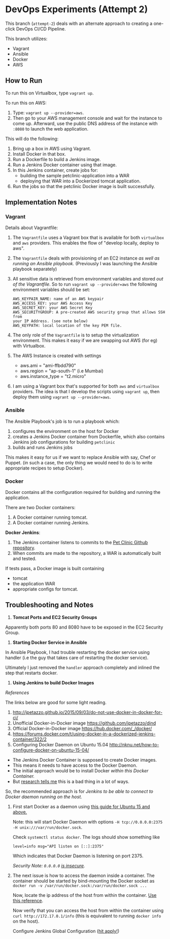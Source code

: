 # DevOps Experiments (Attempt 2) #

This branch (`attempt-2`) deals with an alternate approach to creating a
one-click DevOps CI/CD Pipeline.

This branch utilizes:

- Vagrant
- Ansible
- Docker
- AWS

## How to Run ##

To run this on Virtualbox, type `vagrant up`.

To run this on AWS:

1. Type: `vagrant up --provider=aws`.
1. Then go to your AWS management console and wait for the instance to come
   up. Afterward, use the public DNS address of the instance with `:8080` to
   launch the web application.


This will do the following:

1. Bring up a box in AWS using Vagrant.
1. Install Docker in that box.
1. Run a Dockerfile to build a Jenkins image.
1. Run a Jenkins Docker container using that image.
1. In this Jenkins container, create jobs for:
   - building the sample petclinic-application into a WAR
   - deploying that WAR into a Dockerized tomcat application.
1. Run the jobs so that the petclinic Docker image is built successfully.

## Implementation Notes ##

### Vagrant ###

Details about Vagrantfile:

1. The `Vagrantfile` uses a Vagrant box that is available for both
   `virtualbox` and `aws` providers. This enables the flow of "develop
   locally, deploy to aws".

1. The `Vagrantfile` deals with provisioning of an EC2 instance *as well as
   running an Ansible playbook.* (Previously I was launching the Ansible
   playbook separately)

1. All sensitive data is retrieved from environment variables and stored *out
   of the Vagrantfile*. So to run `vagrant up --provider=aws` the following
   environment variables should be set:

   ```
   AWS_KEYPAIR_NAME: name of an AWS keypair
   AWS_ACCESS_KEY: your AWS Access Key
   AWS_SECRET_KEY: your AWS Secret Key
   AWS_SECURITYGROUP: A pre-created AWS security group that allows SSH from
   your IP Address. (see note below)
   AWS_KEYPATH: local location of the key PEM file.
   ```

1. The only role of the `Vagrantfile` is to setup the virtualization
   environment.
   This makes it easy if we are swapping out AWS (for eg) with Virtualbox.

1. The AWS Instance is created with settings
    - aws.ami = "ami-ffbdd790"
    - aws.region = "ap-south-1" (i.e Mumbai)
    - aws.instance_type = "t2.micro"

1. I am using a Vagrant box that's supported for both `aws` and `virtualbox`
   providers. The idea is that I develop the scripts using `vagrant up`, then
   deploy them using `vagrant up --provider=aws`.

### Ansible ###

The Ansible Playbook's job is to run a playbook which:

1. configures the environment on the host for Docker
1. creates a Jenkins Docker container from Dockerfile, which also contains Jenkins
   job configurations for building `petclinic`
1. builds and runs Jenkins jobs

This makes it easy for us if we want to replace Ansible with say, Chef or
Puppet. (in such a case, the only thing we would need to do is to write
appropriate recipes to setup Docker).

### Docker ###

Docker contains all the configuration required for building and running the application.

There are two Docker containers:

1. A Docker container running tomcat.
2. A Docker container running Jenkins.


**Docker Jenkins**:

1. The Jenkins container listens to commits to the
[Pet Clinic Github repository](http://github.com/spring-projects/spring-petclinic).
1. When commits are made to the repository, a WAR is automatically built and
tested.

If tests pass, a Docker image is built containing

* tomcat
* the application WAR
* appropriate configs for tomcat.


## Troubleshooting and Notes

1. **Tomcat Ports and EC2 Security Groups**

Apparently both ports 80 and 8080 have to be exposed in the EC2 Security
Group.

1. **Starting Docker Service in Ansible**

In Ansible Playbook, I had trouble restarting the docker service using handler (i.e
the guy that takes care of restarting the docker service).

Ultimately I just removed the `handler` approach completely and inlined the
step that restarts docker.

1. **Using Jenkins to build Docker Images**

*References*

The links below are good for some light reading.

1. http://jpetazzo.github.io/2015/09/03/do-not-use-docker-in-docker-for-ci/
1. Unofficial Docker-in-Docker image https://github.com/jpetazzo/dind
1. Official Docker-in-Docker image https://hub.docker.com/_/docker/
1. https://forums.docker.com/t/using-docker-in-a-dockerized-jenkins-container/322/2
1. Configuring Docker Daemon on Ubuntu 15.04 http://nknu.net/how-to-configure-docker-on-ubuntu-15-04/

* The Jenkins Docker Container is supposed to create Docker images.
* This means it needs to have access to the Docker Daemon.
* The initial approach would be to install Docker *within this Docker
  Container.*
* But
  [research tells me](http://jpetazzo.github.io/2015/09/03/do-not-use-docker-in-docker-for-ci/)
  this is a bad thing in a lot of ways.

So, the recommended approach is for *Jenkins to be able to connect to Docker
daemon running on the host.*

1. First start Docker as a daemon using
   [this guide for Ubuntu 15 and above.](http://nknu.net/how-to-configure-docker-on-ubuntu-15-04/)

   Note: this will start Docker Daemon with options `-H tcp://0.0.0.0:2375 -H
   unix:///var/run/docker.sock`.
   
   Check `systemctl status docker`. The logs should show something like 
   ```
   level=info msg="API listen on [::]:2375"
   ```
   Which indicates that Docker Daemon is listening on port 2375.
   
   *Security Note: `0.0.0.0` [is insecure](http://stackoverflow.com/a/26029365/682912).*

1. The next issue is how to access the daemon inside a container. 
   The container should be started by bind-mounting the Docker socket as
   `docker run -v /var/run/docker.sock:/var/run/docker.sock ...`
   
   Now, locate the ip address of the host from within the container. 
   [Use this reference](http://stackoverflow.com/a/31328031/682912).
   
   Now verify that you can access the host from within the container using
   `curl http://172.17.0.1/info` (this is equivalent to running `docker info`
   on the host).
   
   Configure Jenkins Global Configuration ([hit apply!](http://stackoverflow.com/a/38541578/682912))





